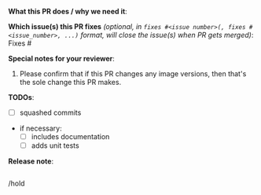 <!-- please add a icon to the title of this PR (see https://sigs.k8s.io/cluster-api/VERSIONING.md), and delete this line and similar ones -->
<!-- the icon will be either ⚠️ (:warning:, major or breaking changes), ✨ (:sparkles:, minor or feature additions), 🐛 (:bug:, patch and bugfixes), 📖 (:book:, documentation or proposals), or 🏃 (:running:, other) -->

**What this PR does / why we need it**:

**Which issue(s) this PR fixes** *(optional, in `fixes #<issue number>(, fixes #<issue_number>, ...)` format, will close the issue(s) when PR gets merged)*:
Fixes #

**Special notes for your reviewer**:

1. Please confirm that if this PR changes any image versions, then that's the sole change this PR makes.

**TODOs**:
<!-- Put an "X" character inside the brackets of each completed task. Some may be optional depending on the PR. -->

- [ ] squashed commits
- if necessary:
  - [ ] includes documentation
  - [ ] adds unit tests

**Release note**:
<!--  Write your release note:
1. Enter your extended release note in the below block. If the PR requires additional action from users switching to the new release, include the string "action required".
2. If no release note is required, just write "NONE".
-->
```release-note

```

/hold

